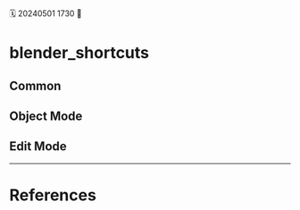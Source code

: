 🗓️ 20240501 1730
📎 

# blender_shortcuts

## Common

## Object Mode

## Edit Mode

--- 
# References
